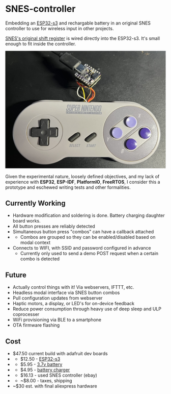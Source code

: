 # SNES-controller
Embedding an [ESP32-s3](https://www.adafruit.com/product/5426) and rechargable battery in an original SNES controller to use for wireless input in other projects.

[SNES's original shift register](https://en.wikipedia.org/wiki/WDC_65C816) is wired directly into the ESP32-s3. It's small enough to fit inside the controller.

  ![ESP32-s3 SNES controller WIP](img/esp32-s3-snes-controller.jpg)

Given the experimental nature, loosely defined objectives, and my lack of experience with **ESP32**, **ESP-IDF**, **PlatformIO**, **FreeRTOS**, I consider this a prototype and eschewed writing tests and other formalities.

## Currently Working
- Hardware modification and soldering is done. Battery charging daughter board works.
- All button presses are reliably detected
- Simultaneous button press "combos" can have a callback attached
- - Combos are grouped so they can be enabled/disabled based on modal context
- Connects to WIFI, with SSID and password configured in advance
  - Currently only used to send a demo POST request when a certain combo is detected

## Future
- Actually control things with it! Via webservers, IFTTT, etc.
- Headless modal interface via SNES button combos
- Pull configuration updates from webserver
- Haptic motors, a display, or LED's for on-device feedback
- Reduce power consumption through heavy use of deep sleep and ULP coprocesser
- WiFi provisioning via BLE to a smartphone
- OTA firmware flashing

## Cost
- $47.50 current build with adafruit dev boards
- - $12.50 - [ESP32-s3](https://www.adafruit.com/product/5426)
- - $5.95 - [3.7v battery](https://www.adafruit.com/product/4237)
- - $4.95 - [battery charger](https://www.adafruit.com/product/5397)
- - $16.13 - used SNES controller (ebay)
- - ~$8.00 - taxes, shipping
- ~$30 est. with final aliexpress hardware

